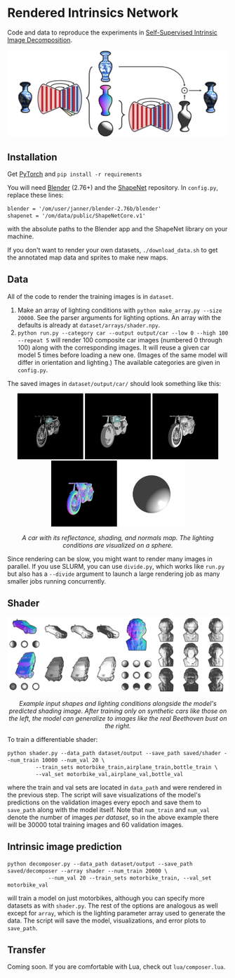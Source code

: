 # Rendered Intrinsics Network
Code and data to reproduce the experiments in [Self-Supervised Intrinsic Image Decomposition](http://people.csail.mit.edu/janner/papers/intrinsic_nips_2017.pdf).

<p align="center">
    <img src='git/intrinsic.png' width='500'/>
</p>

## Installation
Get [PyTorch](http://pytorch.org/) and `pip install -r requirements`

You will need [Blender](https://www.blender.org/) (2.76+) and the [ShapeNet](https://www.shapenet.org/) repository. In `config.py`, replace these lines:
```
blender = '/om/user/janner/blender-2.76b/blender'
shapenet = '/om/data/public/ShapeNetCore.v1'
```
with the absolute paths to the Blender app and the ShapeNet library on your machine.  

If you don't want to render your own datasets, `./download_data.sh` to get the annotated map data and sprites to make new maps.

## Data

All of the code to render the training images is in `dataset`. 
1. Make an array of lighting conditions with `python make_array.py --size 20000`. See the parser arguments for lighting options. An array with the defaults is already at `dataset/arrays/shader.npy`.
2. `python run.py --category car --output output/car --low 0 --high 100 --repeat 5` will render 100 composite car images (numbered 0 through 100) along with the corresponding images. It will reuse a given car model 5 times before loading a new one. (Images of the same model will differ in orientation and lighting.) The available categories are given in `config.py`.

The saved images in `dataset/output/car/` should look something like this:

<p align="center">
    <img src='git/96_composite.png' width='150'/>
    <img src='git/96_albedo.png' width='150'/>
    <img src='git/96_shading.png' width='150'/>
    <img src='git/96_normals.png' width='150'/>
    <img src='git/96_lights.png' width='150'/>
</p>
<p align="center">
    <em> A car with its reflectance, shading, and normals map. The lighting conditions are visualized on a sphere.</em>
</p>

Since rendering can be slow, you might want to render many images in parallel. If you use SLURM, you can use `divide.py`, which works like `run.py` but also has a `--divide` argument to launch a large rendering job as many smaller jobs running concurrently.

## Shader

<p align="center">
    <img src='git/shader.png' width='750'/>
</p>
<p align="center">
    <em> Example input shapes and lighting conditions alongside the model's predicted shading image. After training only on synthetic cars like those on the left, the model can generalize to images like the real Beethoven bust on the right.</em>
</p>

To train a differentiable shader:
```
python shader.py --data_path dataset/output --save_path saved/shader --num_train 10000 --num_val 20 \
		 --train_sets motorbike_train,airplane_train,bottle_train \
		 --val_set motorbike_val,airplane_val,bottle_val
```
where the train and val sets are located in `data_path` and were rendered in the previous step. The script will save visualizations of the model's predictions on the validation images every epoch and save them to `save_path` along with the model itself. Note that `num_train` and `num_val` denote the number of images <i>per dataset</i>, so in the above example there will be 30000 total training images and 60 validation images.

## Intrinsic image prediction

```
python decomposer.py --data_path dataset/output --save_path saved/decomposer --array shader --num_train 20000 \
		     --num_val 20 --train_sets motorbike_train, --val_set motorbike_val
```

will train a model on just motorbikes, although you can specify more datasets as with `shader.py`. The rest of the options are analogous as well except for `array`, which is the lighting parameter array used to generate the data. The script will save the model, visualizations, and error plots to `save_path`.

## Transfer
Coming soon. If you are comfortable with Lua, check out `lua/composer.lua`. 

